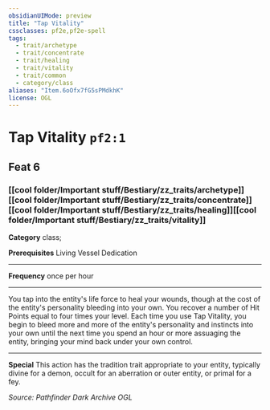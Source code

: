 ```yaml
---
obsidianUIMode: preview
title: "Tap Vitality"
cssclasses: pf2e,pf2e-spell
tags:
  - trait/archetype
  - trait/concentrate
  - trait/healing
  - trait/vitality
  - trait/common
  - category/class
aliases: "Item.6oOfx7fG5sPMdkhK"
license: OGL
---
```

# Tap Vitality `pf2:1`
## Feat 6
### [[cool folder/Important stuff/Bestiary/zz_traits/archetype]][[cool folder/Important stuff/Bestiary/zz_traits/concentrate]][[cool folder/Important stuff/Bestiary/zz_traits/healing]][[cool folder/Important stuff/Bestiary/zz_traits/vitality]]

**Category** class; 



**Prerequisites** Living Vessel Dedication
* * *
**Frequency** once per hour

* * *

You tap into the entity's life force to heal your wounds, though at the cost of the entity's personality bleeding into your own. You recover a number of Hit Points equal to four times your level. Each time you use Tap Vitality, you begin to bleed more and more of the entity's personality and instincts into your own until the next time you spend an hour or more assuaging the entity, bringing your mind back under your own control.

* * *

**Special** This action has the tradition trait appropriate to your entity, typically divine for a demon, occult for an aberration or outer entity, or primal for a fey.

*Source: Pathfinder Dark Archive*
*OGL*